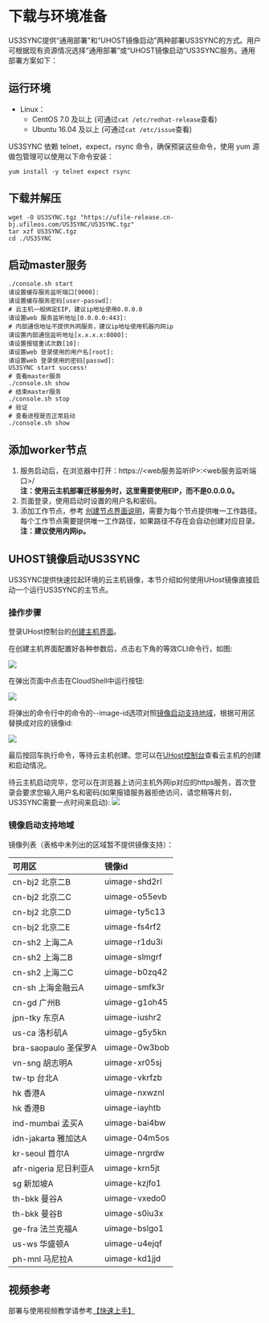 # 下载与环境准备

US3SYNC提供“通用部署”和“UHOST镜像启动”两种部署US3SYNC的方式。用户可根据现有资源情况选择“通用部署”或“UHOST镜像启动”US3SYNC服务。通用部署方案如下：

## 运行环境

- Linux：
  - CentOS 7.0 及以上 (可通过`cat /etc/redhat-release`查看)
  - Ubuntu 16.04 及以上 (可通过`cat /etc/issue`查看)

US3SYNC 依赖 telnet，expect，rsync 命令，确保预装这些命令，使用 yum 源做包管理可以使用以下命令安装：

```
yum install -y telnet expect rsync
```

## 下载并解压

```
wget -O US3SYNC.tgz "https://ufile-release.cn-bj.ufileos.com/US3SYNC/US3SYNC.tgz" 
tar xzf US3SYNC.tgz
cd ./US3SYNC
```

## 启动master服务

```
./console.sh start
请设置缓存服务监听端口[9000]:
请设置缓存服务密码[user-passwd]:
# 云主机一般绑定EIP，建议ip地址使用0.0.0.0
请设置web 服务监听地址[0.0.0.0:443]:
# 内部通信地址不提供外网服务，建议ip地址使用机器内网ip
请设置内部通信监听地址[x.x.x.x:8080]:
请设置报错重试次数[10]:
请设置web 登录使用的用户名[root]: 
请设置web 登录使用的密码[passwd]: 
US3SYNC start success!
# 查看master服务
./console.sh show
# 结束master服务
./console.sh stop
# 验证
# 查看进程是否正常启动
./console.sh show
```

## 添加worker节点

1. 服务启动后，在浏览器中打开：https://<web服务监听IP>:<web服务监听端口>/<br>**注：使用云主机部署迁移服务时，这里需要使用EIP，而不是0.0.0.0。**
2. 页面登录，使用启动时设置的用户名和密码。
3. 添加工作节点，参考 [创建节点界面说明](/ufile/tools/us3sync/quickaccess?id=创建节点界面说明)，需要为每个节点提供唯一工作路径。
   每个工作节点需要提供唯一工作路径，如果路径不存在会自动创建对应目录。<br>**注：建议使用内网ip。**

## UHOST镜像启动US3SYNC

US3SYNC提供快速拉起环境的云主机镜像，本节介绍如何使用UHost镜像直接启动一个运行US3SYNC的主节点。

### 操作步骤

登录UHost控制台的[创建主机界面](https://console.ucloud.cn/uhost/uhost/create)。

在创建主机界面配置好各种参数后，点击右下角的等效CLI命令行，如图:

![](http://ufile-release.cn-bj.ufileos.com/us3sync/doc/cli_command.png)

在弹出页面中点击在CloudShell中运行按钮:

![](http://ufile-release.cn-bj.ufileos.com/us3sync/doc/run_cloudshell.png)

将弹出的命令行中的命令的--image-id选项对照[镜像启动支持地域](/ufile/tools/us3sync/prepare?id=镜像启动支持地域)，根据可用区替换成对应的镜像id:

![](http://ufile-release.cn-bj.ufileos.com/us3sync/doc/replace_image_id.png)

最后按回车执行命令，等待云主机创建。您可以在[UHost控制台](https://console.ucloud.cn/uhost/uhost)查看云主机的创建和启动情况。

待云主机启动完毕，您可以在浏览器上访问主机外网ip对应的https服务，首次登录会要求您输入用户名和密码(如果报错服务器拒绝访问，请您稍等片刻，US3SYNC需要一点时间来启动):
![](http://ufile-release.cn-bj.ufileos.com/us3sync/doc/user_passwd.png)
### 镜像启动支持地域

镜像列表（表格中未列出的区域暂不提供镜像支持）：

| 可用区                | 镜像id        |
| :-------------------- | :------------ |
| cn-bj2 北京二B        | uimage-shd2rl |
| cn-bj2 北京二C        | uimage-o55evb |
| cn-bj2 北京二D        | uimage-ty5c13 |
| cn-bj2 北京二E        | uimage-fs4rf2 |
| cn-sh2 上海二A        | uimage-r1du3i |
| cn-sh2 上海二B        | uimage-slmgrf |
| cn-sh2 上海二C        | uimage-b0zq42 |
| cn-sh 上海金融云A     | uimage-smfk3r |
| cn-gd 广州B           | uimage-g1oh45 |
| jpn-tky 东京A         | uimage-iushr2 |
| us-ca 洛杉矶A         | uimage-g5y5kn |
| bra-saopaulo 圣保罗A  | uimage-0w3bob |
| vn-sng 胡志明A        | uimage-xr05sj |
| tw-tp 台北A           | uimage-vkrfzb |
| hk 香港A              | uimage-nxwznl |
| hk 香港B              | uimage-iayhtb |
| ind-mumbai 孟买A      | uimage-bai4bw |
| idn-jakarta 雅加达A   | uimage-04m5os |
| kr-seoul 首尔A        | uimage-nrgrdw |
| afr-nigeria 尼日利亚A | uimage-krn5jt |
| sg 新加坡A            | uimage-kzjfo1 |
| th-bkk 曼谷A          | uimage-vxedo0 |
| th-bkk 曼谷B          | uimage-s0iu3x |
| ge-fra 法兰克福A      | uimage-bslgo1 |
| us-ws 华盛顿A         | uimage-u4ejqf |
| ph-mnl 马尼拉A        | uimage-kd1jjd |

## 视频参考

部署与使用视频教学请参考[【快速上手】](/ufile/tools/us3sync/quickaccess?id=视频教学
)
